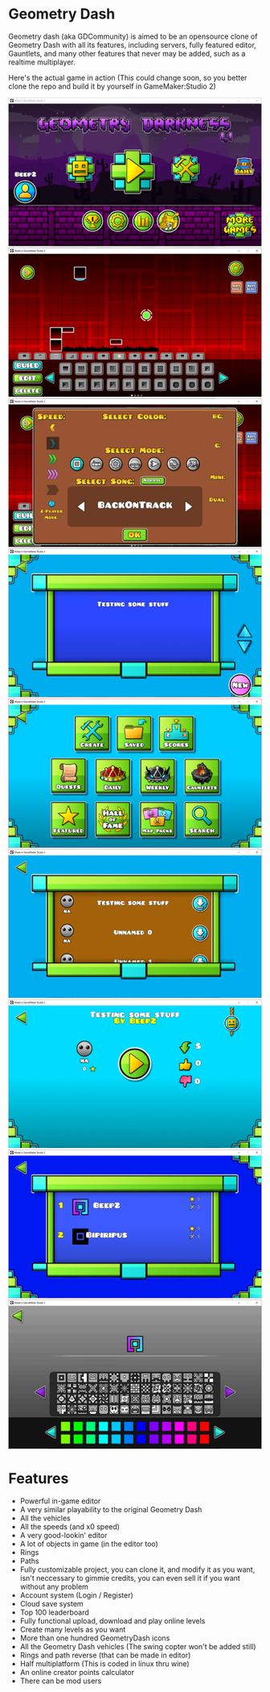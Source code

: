 # Geometry Dash
Geometry dash (aka GDCommunity) is aimed to be an opensource clone of Geometry Dash with all its features, including servers, fully featured editor, Gauntlets, and many other features that never may be added, such as a realtime multiplayer.

Here's the actual game in action (This could change soon, so you better clone the repo and build it by yourself in GameMaker:Studio 2)

![Main menu](img/img1.PNG)
![Level editor](img/img2.PNG)
![Another image of the editor](img/img3.PNG)
![Creator level select](img/img4.PNG)
![The extras](img/img5.PNG)
![Online level searcher](img/img6.PNG)
![An online level](img/img7.PNG)
![Top 100](img/img8.PNG)
![Icon selector](img/img9.PNG)

# Features
- Powerful in-game editor
- A very similar playability to the original Geometry Dash
- All the vehicles
- All the speeds (and x0 speed)
- A very good-lookin' editor
- A lot of objects in game (in the editor too)
- Rings
- Paths
- Fully customizable project, you can clone it, and modify it as you want, isn't neccessary to gimmie credits, you can even sell it if you want without any problem
- Account system (Login / Register)
- Cloud save system
- Top 100 leaderboard
- Fully functional upload, download and play online levels
- Create many levels as you want
- More than one hundred GeometryDash icons
- All the Geometry Dash vehicles (The swing copter won't be added still)
- Rings and path reverse (that can be made in editor)
- Half multiplatform (This is coded in linux thru wine)
- An online creator points calculator
- There can be mod users
